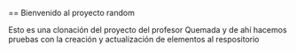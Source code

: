 == Bienvenido al proyecto random

Esto es una clonación del proyecto del profesor Quemada y de ahí hacemos pruebas con la creación y actualización de elementos al respositorio


